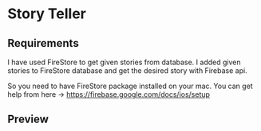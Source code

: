 # Story Teller
## Requirements
I have used FireStore to get given stories from database. I added given stories to FireStore database and get the desired story with Firebase api.

So you need to have FireStore package installed on your mac.
You can get help from here -> https://firebase.google.com/docs/ios/setup

## Preview





